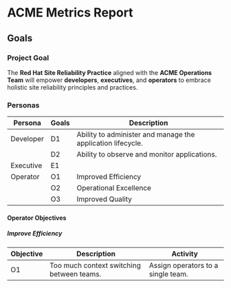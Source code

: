 # ACME Metrics Report

## Goals

### Project Goal

The **Red Hat Site Reliability Practice** aligned with the **ACME Operations Team** will empower **developers**, 
**executives**, and **operators** to embrace holistic site reliability principles and practices.

### Personas

| Persona    | Goals | Description |
|------------|-------|-------------|
| Developer | D1    | Ability to administer and manage the application lifecycle. |
|           | D2    | Ability to observe and monitor applications.          |
| Executive | E1    |             |
| Operator  | O1    | Improved Efficiency  |
|            | O2    | Operational Excellence |
|            | O3    | Improved Quality |

#### Operator Objectives

##### Improve Efficiency

| Objective | Description                                              | Activity  |
| --------- | -------------------------------------------------------- | --------------------------------- |
| O1        | Too much context switching between teams.                | Assign operators to a single team.|


